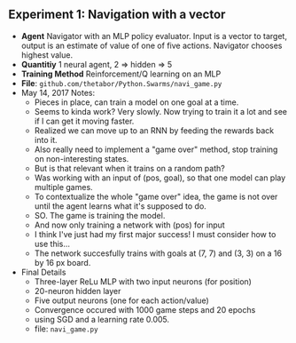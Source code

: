 ## Experiment 1: Navigation with a vector
- **Agent** Navigator with an MLP policy evaluator. Input is a vector to target, output is an estimate of value of one of five actions. Navigator chooses highest value.
- **Quantitiy** 1 neural agent, 2 => hidden => 5
- **Training Method** Reinforcement/Q learning on an MLP
- **File**: `github.com/thetabor/Python.Swarms/navi_game.py`
- May 14, 2017 Notes:
    - Pieces in place, can train a model on one goal at a time.
    - Seems to kinda work? Very slowly. Now trying to train it a lot and see if I can get it moving faster.
    - Realized we can move up to an RNN by feeding the rewards back into it.
    - Also really need to implement a "game over" method, stop training on non-interesting states.
    - But is that relevant when it trains on a random path?
    - Was working with an input of (pos, goal), so that one model can play multiple games.
    - To contextualize the whole "game over" idea, the game is not over until the agent learns what it's supposed to do.
    - SO. The game is training the model.
    - And now only training a network with (pos) for input
    - I think I've just had my first major success! I must consider how to use this...
    - The network succesfully trains with goals at (7, 7) and (3, 3) on a 16 by 16 px board.
- Final Details
    - Three-layer ReLu MLP with two input neurons (for position)
    - 20-neuron hidden layer
    - Five output neurons (one for each action/value)
    - Convergence occured with 1000 game steps and 20 epochs
    - using SGD and a learning rate 0.005.
    - file: `navi_game.py`
